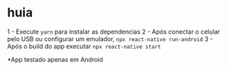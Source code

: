 # huia

1 - Execute `yarn` para instalar as dependencias
2 - Após conectar o celular pelo USB ou configurar um emulador, `npx react-native run-android`
3 - Após o build do app executar `npx react-native start`

*App testado apenas em Android
